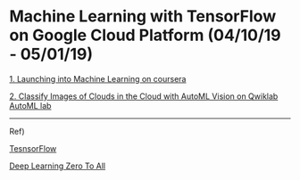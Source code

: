 # Machine Learning with TensorFlow on Google Cloud Platform (04/10/19 - 05/01/19)

[1. Launching into Machine Learning on coursera](https://www.coursera.org/learn/launching-machine-learning)


[2. Classify Images of Clouds in the Cloud with AutoML Vision on Qwiklab AutoML lab](https://www.qwiklabs.com/focuses/1779?catalog_rank=%7B%22rank%22%3A1%2C%22num_filters%22%3A0%2C%22has_search%22%3Atrue%7D&parent=catalog&search_id=2274219)
 

 
 -------------
 
 Ref)
 
 [TesnsorFlow](https://www.tensorflow.org/tutorials/keras)
 
 [Deep Learning Zero To All](https://deeplearningzerotoall.github.io/season2/)
